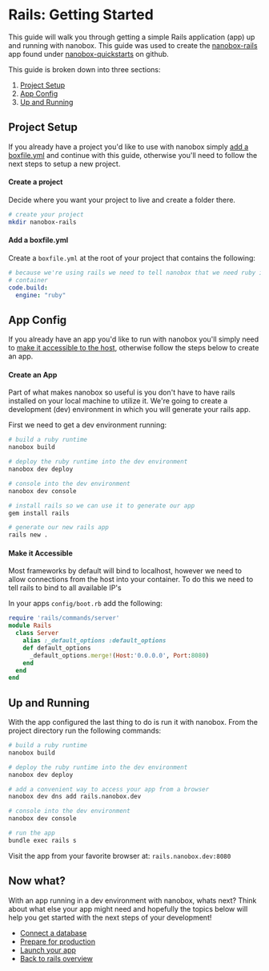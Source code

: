 # Rails: Getting Started
This guide will walk you through getting a simple Rails application (app) up and running with nanobox. This guide was used to create the <a href="https://github.com/nanobox-quickstarts/nanobox-rails" target="\_blank">nanobox-rails</a> app found under <a href="https://github.com/nanobox-quickstarts" target="\_blank">nanobox-quickstarts</a> on github.

This guide is broken down into three sections:

1. [Project Setup](#project-setup)
2. [App Config](#app-config)
3. [Up and Running](#up-and-running)

## Project Setup
If you already have a project you'd like to use with nanobox simply [add a boxfile.yml](#add-a-boxfile-yml) and continue with this guide, otherwise you'll need to follow the next steps to setup a new project.

#### Create a project
Decide where you want your project to live and create a folder there.

```bash
# create your project
mkdir nanobox-rails
```

#### Add a boxfile.yml
Create a `boxfile.yml` at the root of your project that contains the following:

```yaml
# because we're using rails we need to tell nanobox that we need ruby in our
# container
code.build:
  engine: "ruby"
```

## App Config
If you already have an app you'd like to run with nanobox you'll simply need to [make it accessible to the host](#make-it-accessible), otherwise follow the steps below to create an app.

#### Create an App
Part of what makes nanobox so useful is you don't have to have rails installed on your local machine to utilize it. We're going to create a development (dev) environment in which you will generate your rails app.

First we need to get a dev environment running:

```bash
# build a ruby runtime
nanobox build

# deploy the ruby runtime into the dev environment
nanobox dev deploy

# console into the dev environment
nanobox dev console

# install rails so we can use it to generate our app
gem install rails

# generate our new rails app
rails new .
```

#### Make it Accessible
Most frameworks by default will bind to localhost, however we need to allow connections from the host into your container. To do this we need to tell rails to bind to all available IP's

In your apps `config/boot.rb` add the following:

```ruby
require 'rails/commands/server'
module Rails
  class Server
    alias :_default_options :default_options
    def default_options
      _default_options.merge!(Host:'0.0.0.0', Port:8080)
    end
  end
end
```

## Up and Running
With the app configured the last thing to do is run it with nanobox. From the project directory run the following commands:

```bash
# build a ruby runtime
nanobox build

# deploy the ruby runtime into the dev environment
nanobox dev deploy

# add a convenient way to access your app from a browser
nanobox dev dns add rails.nanobox.dev

# console into the dev environment
nanobox dev console

# run the app
bundle exec rails s
```

Visit the app from your favorite browser at: `rails.nanobox.dev:8080`

## Now what?
With an app running in a dev environment with nanobox, whats next? Think about what else your app might need and hopefully the topics below will help you get started with the next steps of your development!

* [Connect a database](connect-a-database.html)
* [Prepare for production](prepare-for-production.html)
* [Launch your app](launch-your-app.html)
* [Back to rails overview](overview.html)
